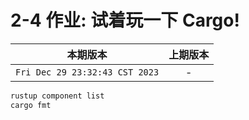 # 2-4 作业: 试着玩一下 Cargo!


|本期版本| 上期版本
|:---:|:---:
`Fri Dec 29 23:32:43 CST 2023` | -

```bash
rustup component list
cargo fmt
```
